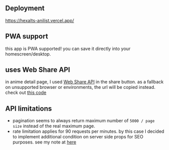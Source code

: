 ## Deployment

https://hexalts-anilist.vercel.app/

## PWA support

this app is PWA supported! you can save it directly into your homescreen/desktop.

## uses Web Share API

in anime detail page, I used [Web Share API](https://web.dev/web-share/) in the share button. as a fallback on unsupported browser or environments, the url will be copied instead. check out [this code](https://github.com/azharizkita/hexalts-anilist/blob/705477083f8731e6ae016cbbc5def0ff27800423/src/components/ShareButton/index.tsx#L40)

## API limitations

- pagination seems to always return maximum number of `5000 / page size` instead of the real maximum page.
- rate limitation applies for 90 requests per minutes. by this case I decided to implement additional condition on server side props for SEO purposes. see my note at [here](https://github.com/azharizkita/hexalts-anilist/blob/705477083f8731e6ae016cbbc5def0ff27800423/src/pages/anime/%5Banime_id%5D.tsx#L218)